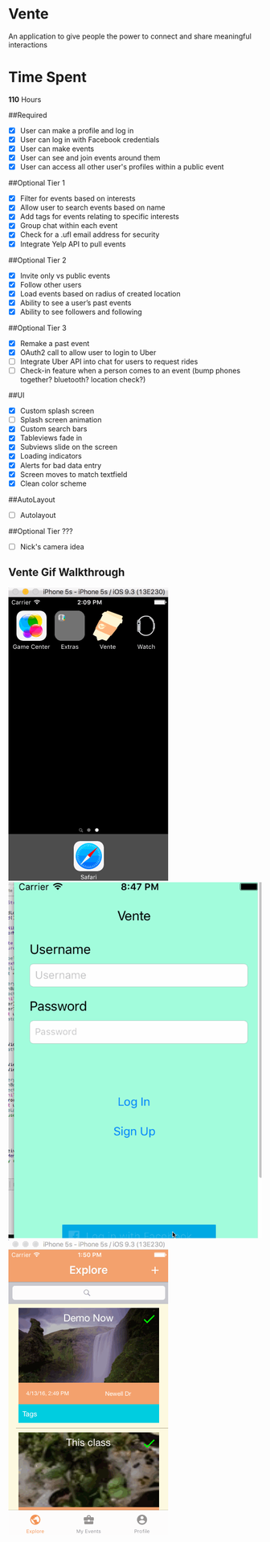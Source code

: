 # Vente
An application to give people the power to connect and share meaningful interactions

# Time Spent
**110** Hours

##Required
- [X] User can make a profile and log in
- [X] User can log in with Facebook credentials
- [X] User can make events
- [X] User can see and join events around them
- [X] User can access all other user's profiles within a public event

##Optional Tier 1
- [X] Filter for events based on interests
- [X] Allow user to search events based on name
- [X] Add tags for events relating to specific interests
- [X] Group chat within each event
- [X] Check for a .ufl email address for security
- [X] Integrate Yelp API to pull events

##Optional Tier 2
- [X] Invite only vs public events
- [X] Follow other users
- [X] Load events based on radius of created location
- [X] Ability to see a user’s past events
- [X] Ability to see followers and following

##Optional Tier 3
- [X] Remake a past event
- [X] OAuth2 call to allow user to login to Uber
- [ ] Integrate Uber API into chat for users to request rides
- [ ] Check-in feature when a person comes to an event (bump phones together? bluetooth? location check?)

##UI 
- [X] Custom splash screen
- [ ] Splash screen animation
- [X] Custom search bars
- [X] Tableviews fade in
- [X] Subviews slide on the screen
- [X] Loading indicators
- [X] Alerts for bad data entry
- [X] Screen moves to match textfield
- [X] Clean color scheme

##AutoLayout
- [ ] Autolayout

##Optional Tier ???
- [ ] Nick's camera idea 

## Vente Gif Walkthrough

<img src='Vente1.gif' title='Video Walkthrough' width='' alt='Video Walkthrough' />

<img src='Vente2.gif' title='Video Walkthrough' width='' alt='Video Walkthrough' />

<img src='Vente3.gif' title='Video Walkthrough' width='' alt='Video Walkthrough' />
